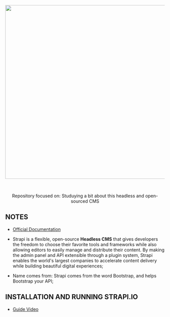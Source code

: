 <p align="center">
  <img src="https://raw.githubusercontent.com/jvlessa/Strapi.io/main/media/repo_logo.png" width="550">
</p>
<br/>
<p align="center">
  Repository focused on: Studuying a bit about this headless and open-sourced CMS
<p>

## NOTES
- [Official Documentation](https://strapi.io/documentation/developer-docs/latest/getting-started/introduction.html)
- Strapi is a flexible, open-source <b>Headless CMS</b> that gives developers the freedom to choose their favorite tools and frameworks while also allowing editors to easily manage and distribute their content. By making the admin panel and API extensible through a plugin system, Strapi enables the world's largest companies to accelerate content delivery while building beautiful digital experiences;

- Name comes from: Strapi comes from the word Bootstrap, and helps Bootstrap your API;

## INSTALLATION AND RUNNING STRAPI.IO
- [Guide Video](https://www.youtube.com/watch?v=zd0_S_FPzKg&feature=youtu.be)